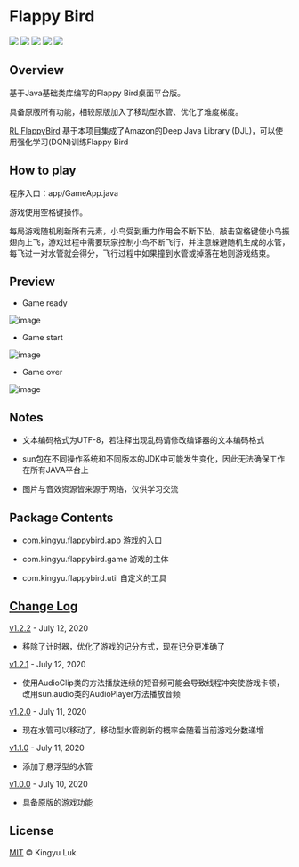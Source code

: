 # Flappy Bird
![](https://img.shields.io/badge/JDK-1.8.0-a7742f.svg)
![](https://img.shields.io/badge/platform-MacOS%20%7C%20Windows-yellow.svg)
![](https://img.shields.io/github/license/kingyuluk/FlappyBird)
![](https://img.shields.io/github/v/release/kingyuluk/FlappyBird)
![](https://img.shields.io/github/repo-size/kingyuluk/FlappyBird?color=ff69b4)

## Overview

基于Java基础类库编写的Flappy Bird桌面平台版。

具备原版所有功能，相较原版加入了移动型水管、优化了难度梯度。

[RL FlappyBird](https://github.com/kingyuluk/RL-FlappyBird)
基于本项目集成了Amazon的Deep Java Library (DJL)，可以使用强化学习(DQN)训练Flappy Bird
## How to play
程序入口：app/GameApp.java

游戏使用空格键操作。

每局游戏随机刷新所有元素，小鸟受到重力作用会不断下坠，敲击空格键使小鸟振翅向上飞，游戏过程中需要玩家控制小鸟不断飞行，并注意躲避随机生成的水管，每飞过一对水管就会得分，飞行过程中如果撞到水管或掉落在地则游戏结束。


## Preview

* Game ready

![image](https://github.com/kingyuluk/FlappyBird/blob/master/resources/readme_img/start.png)

* Game start

![image](https://github.com/kingyuluk/FlappyBird/blob/master/resources/readme_img/play.gif)

* Game over

![image](https://github.com/kingyuluk/FlappyBird/blob/master/resources/readme_img/over.png)

## Notes

* 文本编码格式为UTF-8，若注释出现乱码请修改编译器的文本编码格式

* sun包在不同操作系统和不同版本的JDK中可能发生变化，因此无法确保工作在所有JAVA平台上

* 图片与音效资源皆来源于网络，仅供学习交流

## Package Contents
* com.kingyu.flappybird.app    游戏的入口

* com.kingyu.flappybird.game   游戏的主体

* com.kingyu.flappybird.util   自定义的工具

## [Change Log](https://github.com/kingyuluk/FlappyBird/blob/master/CHANGELOG.md)

[v1.2.2](https://github.com/kingyuluk/FlappyBird/tree/33ad51a97bcb6c2adce3fc944fa5aea00d210198) - July 12, 2020
* 移除了计时器，优化了游戏的记分方式，现在记分更准确了

[v1.2.1](https://github.com/kingyuluk/FlappyBird/tree/9429be613a21752d2c61e38ca7df87fb4a0b51b9) - July 12, 2020
* 使用AudioClip类的方法播放连续的短音频可能会导致线程冲突使游戏卡顿，改用sun.audio类的AudioPlayer方法播放音频
  
[v1.2.0](https://github.com/kingyuluk/FlappyBird/tree/ab33686c8c2ace54da3ddffe220b40a33100989f) - July 11, 2020
* 现在水管可以移动了，移动型水管刷新的概率会随着当前游戏分数递增

[v1.1.0](https://github.com/kingyuluk/FlappyBird/tree/074595b3408a1323b41226d4b4259c6aff696888) - July 11, 2020
* 添加了悬浮型的水管

[v1.0.0](https://github.com/kingyuluk/FlappyBird/tree/d158fa5ca5927e1febcd460e8d61b5a16756c761) - July 10, 2020
* 具备原版的游戏功能

## License
[MIT](License) © Kingyu Luk
